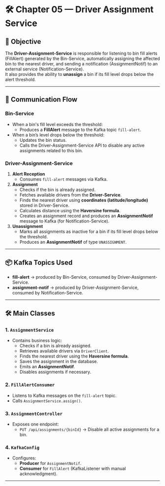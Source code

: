 # 🛠️ Chapter 05 — Driver Assignment Service

## 🎯 Objective
The **Driver-Assignment-Service** is responsible for listening to bin fill alerts (FillAlert) generated by the Bin-Service, automatically assigning the affected bin to the nearest driver, and sending a notification (AssignmentNotif) to an external service (Notification-Service).  
It also provides the ability to **unassign** a bin if its fill level drops below the alert threshold.

---

## 🔄 Communication Flow

### Bin-Service
- When a bin's fill level exceeds the threshold:
  - Produces a **FillAlert** message to the Kafka topic `fill-alert`.
- When a bin’s level drops below the threshold:
  - Updates the bin status.
  - Calls the Driver-Assignment-Service API to disable any active assignments related to this bin.

### Driver-Assignment-Service
1. **Alert Reception**
   - Consumes `fill-alert` messages via Kafka.
2. **Assignment**
   - Checks if the bin is already assigned.
   - Fetches available drivers from the **Driver-Service**.
   - Finds the nearest driver using **coordinates (latitude/longitude)** stored in Driver-Service.
   - Calculates distance using the **Haversine formula**.
   - Creates an assignment record and produces an **AssignmentNotif** message to Kafka (for Notification-Service).
3. **Unassignment**
   - Marks all assignments as inactive for a bin if its fill level drops below the threshold.
   - Produces an **AssignmentNotif** of type `UNASSIGNMENT`.

---

## 📦 Kafka Topics Used
- **fill-alert** → produced by Bin-Service, consumed by Driver-Assignment-Service.
- **assignment-notif** → produced by Driver-Assignment-Service, consumed by Notification-Service.

---

## 🛠️ Main Classes

### 1. `AssignmentService`
- Contains business logic:
  - Checks if a bin is already assigned.
  - Retrieves available drivers via `DriverClient`.
  - Finds the nearest driver using the **Haversine formula**.
  - Saves the assignment in the database.
  - Emits an **AssignmentNotif**.
  - Disables assignments if necessary.

### 2. `FillAlertConsumer`
- Listens to Kafka messages on the `fill-alert` topic.
- Calls `AssignmentService.assign()`.

### 3. `AssignmentController`
- Exposes one endpoint:
  - `PUT /api/assignments/{binId}` → Disable all active assignments for a bin.

### 4. `KafkaConfig`
- Configures:
  - **Producer** for `AssignmentNotif`.
  - **Consumer** for `FillAlert` (KafkaListener with manual acknowledgment).

---

